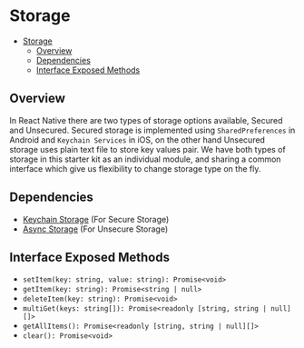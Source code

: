 # Storage

- [Storage](#storage)
  - [Overview](#overview)
  - [Dependencies](#dependencies)
  - [Interface Exposed Methods](#interface-exposed-methods)

## Overview

In React Native there are two types of storage options available, Secured and Unsecured. Secured storage is implemented using `SharedPreferences` in Android and `Keychain Services` in iOS, on the other hand Unsecured storage uses plain text file to store key values pair. We have both types of storage in this starter kit as an individual module, and sharing a common interface which give us flexibility to change storage type on the fly.

## Dependencies

- [Keychain Storage](https://www.npmjs.com/package/react-native-keychain) (For Secure Storage)
- [Async Storage](https://www.npmjs.com/package/@react-native-async-storage/async-storage) (For Unsecure Storage)

## Interface Exposed Methods

- `setItem(key: string, value: string): Promise<void>`
- `getItem(key: string): Promise<string | null>`
- `deleteItem(key: string): Promise<void>`
- `multiGet(keys: string[]): Promise<readonly [string, string | null][]>`
- `getAllItems(): Promise<readonly [string, string | null][]>`
- `clear(): Promise<void>`
